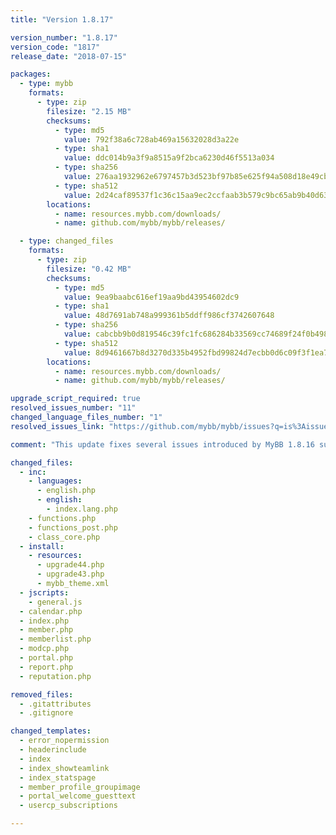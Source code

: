 ```yaml
---
title: "Version 1.8.17"

version_number: "1.8.17"
version_code: "1817"
release_date: "2018-07-15"

packages:
  - type: mybb
    formats:
      - type: zip
        filesize: "2.15 MB"
        checksums:
          - type: md5
            value: 792f38a6c728ab469a15632028d3a22e
          - type: sha1
            value: ddc014b9a3f9a8515a9f2bca6230d46f5513a034
          - type: sha256
            value: 276aa1932962e6797457b3d523bf97b85e625f94a508d18e49cbd5162068bed5
          - type: sha512
            value: 2d24caf89537f1c36c15aa9ec2ccfaab3b579c9bc65ab9b40d63405da2ce7f3173261a78952389c8eb4eb805ed53c0aba5b0bb0d7e514d998d41ade0306e0a0a
        locations:
          - name: resources.mybb.com/downloads/
          - name: github.com/mybb/mybb/releases/

  - type: changed_files
    formats:
      - type: zip
        filesize: "0.42 MB"
        checksums:
          - type: md5
            value: 9ea9baabc616ef19aa9bd43954602dc9
          - type: sha1
            value: 48d7691ab748a999361b5ddff986cf3742607648
          - type: sha256
            value: cabcbb9b0d819546c39fc1fc686284b33569cc74689f24f0b498cb97a827ccec
          - type: sha512
            value: 8d9461667b8d3270d335b4952fbd99824d7ecbb0d6c09f3f1ea7b939cadacd3dabb95339d7157fd76de753ca2d603a022ebf0a8152581fb23340269a01b161f4
        locations:
          - name: resources.mybb.com/downloads/
          - name: github.com/mybb/mybb/releases/

upgrade_script_required: true
resolved_issues_number: "11"
changed_language_files_number: "1"
resolved_issues_link: "https://github.com/mybb/mybb/issues?q=is%3Aissue%20is%3Aclosed%20label%3As%3Afixed%20milestone%3A1.8.17"

comment: "This update fixes several issues introduced by MyBB 1.8.16 such as not being able to log into forums."

changed_files:
  - inc:
    - languages:
      - english.php
      - english:
        - index.lang.php
    - functions.php
    - functions_post.php
    - class_core.php
  - install:
    - resources:
      - upgrade44.php
      - upgrade43.php
      - mybb_theme.xml
  - jscripts:
    - general.js
  - calendar.php
  - index.php
  - member.php
  - memberlist.php
  - modcp.php
  - portal.php
  - report.php
  - reputation.php

removed_files:
  - .gitattributes
  - .gitignore

changed_templates:
  - error_nopermission
  - headerinclude
  - index
  - index_showteamlink
  - index_statspage
  - member_profile_groupimage
  - portal_welcome_guesttext
  - usercp_subscriptions

---
```

